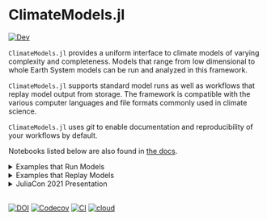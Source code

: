 # ClimateModels.jl

[![Dev](https://img.shields.io/badge/documentation-blue.svg)](https://gaelforget.github.io/ClimateModels.jl/dev)

`ClimateModels.jl` provides a uniform interface to climate models of varying complexity and completeness. Models that range from low dimensional to whole Earth System models can be run and analyzed in this framework. 

`ClimateModels.jl` supports standard model runs as well as workflows that replay model output from storage. The framework is compatible with the various computer languages and file formats commonly used in climate science. 

`ClimateModels.jl` uses _git_ to enable documentation and reproducibility of your workflows by default.

Notebooks listed below are also found in [the docs](https://gaelforget.github.io/ClimateModels.jl/dev/). 

<details>
 <summary> Examples that Run Models </summary>
<p>

- [random walk model](https://gaelforget.github.io/ClimateModels.jl/dev/examples/RandomWalker.html)  (0D, Julia)
- [ShallowWaters.jl model](https://gaelforget.github.io/ClimateModels.jl/dev/examples/ShallowWaters.html) (2D, Julia)
- [Oceananigans.jl model](https://gaelforget.github.io/ClimateModels.jl/dev/examples/Oceananigans.html) (3D, Julia)
- [Hector climate model](https://gaelforget.github.io/ClimateModels.jl/dev/examples/Hector.html) (global, C++)
- [FaIR climate model](https://gaelforget.github.io/ClimateModels.jl/dev/examples/FaIR.html) (global, Python)
- [SPEEDY atmosphere model](https://gaelforget.github.io/ClimateModels.jl/dev/examples/Speedy.html) (3D, Fortran90)
- [MITgcm general circulation model](https://gaelforget.github.io/ClimateModels.jl/dev/examples/MITgcm.html) (3D, Fortran)

</p>
</details>

<details>
 <summary> Examples that Replay Models </summary>
<p>

- [IPCC report 2021](https://gaelforget.github.io/ClimateModels.jl/dev/examples/IPCC.html) (NetCDF, CSV)
- [CMIP6 model output](https://gaelforget.github.io/ClimateModels.jl/dev/examples/CMIP6.html) (Zarr)
- [ECMWF IFS 1km](http://www.gaelforget.net/notebooks/IFS1km_notebook.html) (NetCDF)
- [ECCO version 4](https://gaelforget.github.io/OceanStateEstimation.jl/dev/examples/ECCO_standard_plots.html) (NetCDF)
- [Pathway Simulations](https://gaelforget.github.io/MITgcmTools.jl/dev/examples/HS94_particles.html) (binary, jld2)

</p>
</details>

<details>
 <summary> JuliaCon 2021 Presentation </summary>
<p>

- [Presentation recording](https://youtu.be/XR5hKCja0uw)
- [Presentation notebook (html)](https://gaelforget.github.io/ClimateModels.jl/dev/ClimateModelsJuliaCon2021.html)
- [Presentation notebook (notebook url)](https://gaelforget.github.io/ClimateModels.jl/dev/ClimateModelsJuliaCon2021.jl)

[![Screen Shot 2021-08-31 at 2 25 04 PM](https://user-images.githubusercontent.com/20276764/131556274-48f3df13-0608-4cd0-acf9-c3e29894a32c.png)](https://youtu.be/XR5hKCja0uw)

</p>
</details>
<br>

[![DOI](https://zenodo.org/badge/260379066.svg)](https://zenodo.org/badge/latestdoi/260379066)
[![Codecov](https://codecov.io/gh/gaelforget/ClimateModels.jl/branch/master/graph/badge.svg)](https://codecov.io/gh/gaelforget/ClimateModels.jl)
[![CI](https://github.com/gaelforget/ClimateModels.jl/actions/workflows/ci.yml/badge.svg)](https://github.com/gaelforget/ClimateModels.jl/actions/workflows/ci.yml)
 [![cloud](https://img.shields.io/badge/cloud-binder-blue.svg)](https://gesis.mybinder.org/v2/gh/JuliaClimate/Notebooks/HEAD?urlpath=lab)
